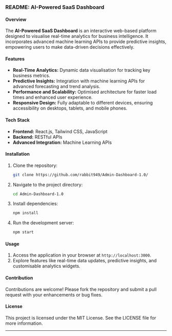 ### README: AI-Powered SaaS Dashboard

#### Overview
The **AI-Powered SaaS Dashboard** is an interactive web-based platform designed to visualise real-time analytics for business intelligence. It incorporates advanced machine learning APIs to provide predictive insights, empowering users to make data-driven decisions effectively.

#### Features
- **Real-Time Analytics:** Dynamic data visualisation for tracking key business metrics.
- **Predictive Insights:** Integration with machine learning APIs for advanced forecasting and trend analysis.
- **Performance and Scalability:** Optimised architecture for faster load times and enhanced user experience.
- **Responsive Design:** Fully adaptable to different devices, ensuring accessibility on desktops, tablets, and mobile phones.

#### Tech Stack
- **Frontend:** React.js, Tailwind CSS, JavaScript
- **Backend:** RESTful APIs
- **Advanced Integration:** Machine Learning APIs

#### Installation
1. Clone the repository:  
   ```bash
   git clone https://github.com/rabbit949/Admin-Dashboard-1.0/
   ```
2. Navigate to the project directory:  
   ```bash
   cd Admin-Dashboard-1.0
   ```
3. Install dependencies:  
   ```bash
   npm install
   ```
4. Run the development server:  
   ```bash
   npm start
   ```

#### Usage
1. Access the application in your browser at `http://localhost:3000`.
2. Explore features like real-time data updates, predictive insights, and customisable analytics widgets.

#### Contribution
Contributions are welcome! Please fork the repository and submit a pull request with your enhancements or bug fixes.

#### License
This project is licensed under the MIT License. See the LICENSE file for more information.

---
